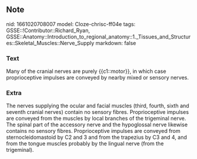 ## Note
nid: 1661020708007
model: Cloze-chrisc-ff04e
tags: GSSE::!Contributor::Richard_Ryan, GSSE::Anatomy::Introduction_to_regional_anatomy::1._Tissues_and_Structures::Skeletal_Muscles::Nerve_Supply
markdown: false

### Text
<div class='toggle'>
  Many of the cranial nerves are purely {{c1::motor}}, in which
  case proprioceptive impulses are conveyed by nearby mixed or
  sensory nerves.
</div>

### Extra
<p id="22c6baf6-13ad-460c-bd44-8d6d0b0bbd20" class="">The nerves
supplying the ocular and facial muscles (third, fourth, sixth and
seventh cranial nerves) contain no sensory fibres. Proprioceptive
impulses are conveyed from the muscles by local branches of the
trigeminal nerve. The spinal part of the accessory nerve and the
hypoglossal nerve likewise contains no sensory fibres.
Proprioceptive impulses are conveyed from sternocleidomastoid by C2
and 3 and from the trapezius by C3 and 4, and from the tongue
muscles probably by the lingual nerve (from the trigeminal).
